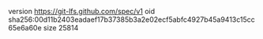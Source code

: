 version https://git-lfs.github.com/spec/v1
oid sha256:00d11b2403eadaef17b37385b3a2e02ecf5abfc4927b45a9413c15cc65e6a60e
size 25814
